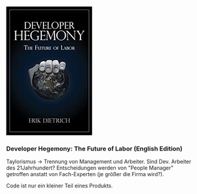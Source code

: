 ![cover](cover.jpg)

### Developer Hegemony: The Future of Labor (English Edition)

Taylorismus -> Trennung von Management und Arbeiter. Sind Dev. Arbeiter des 21Jahrhundert? Entscheidungen werden von "People Manager" getroffen anstatt von Fach-Experten (je größer die Firma wird?).

Code ist nur ein kleiner Teil eines Produkts.
